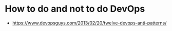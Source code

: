 # How to do and not to do DevOps
- https://www.devopsguys.com/2013/02/20/twelve-devops-anti-patterns/
